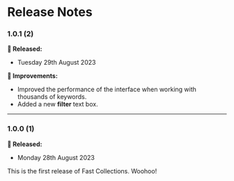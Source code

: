 # Release Notes

### 1.0.1 (2)

**🎉 Released:**
- Tuesday 29th August 2023

**🔨 Improvements:**

- Improved the performance of the interface when working with thousands of keywords.
- Added a new **filter** text box.

---

### 1.0.0 (1)

**🎉 Released:**
- Monday 28th August 2023

This is the first release of Fast Collections. Woohoo!